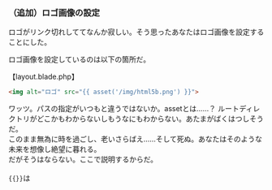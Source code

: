 
### （追加）ロゴ画像の設定

ロゴがリンク切れしててなんか寂しい。そう思ったあなたはロゴ画像を設定することにした。

ロゴ画像を設定しているのは以下の箇所だ。

【layout.blade.php】

```html
<img alt="ロゴ" src="{{ asset('/img/html5b.png') }}">
```

ワッツ。パスの指定がいつもと違うではないか。assetとは……？ ルートディレクトリがどこかもわからないしもうなにもわからない。あたまがばくはつしそうだ。  
このまま無為に時を過ごし、老いさらばえ……そして死ぬ。あなたはそのような未来を想像し絶望に暮れる。  
だがそうはならない。ここで説明するからだ。  
<br>
`{{}}`は


